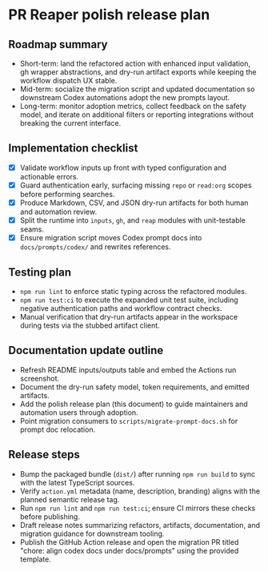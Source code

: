 # PR Reaper polish release plan

## Roadmap summary
- Short-term: land the refactored action with enhanced input validation, gh wrapper abstractions,
  and dry-run artifact exports while keeping the workflow dispatch UX stable.
- Mid-term: socialize the migration script and updated documentation so downstream Codex automations
  adopt the new prompts layout.
- Long-term: monitor adoption metrics, collect feedback on the safety model, and iterate on
  additional filters or reporting integrations without breaking the current interface.

## Implementation checklist
- [x] Validate workflow inputs up front with typed configuration and actionable errors.
- [x] Guard authentication early, surfacing missing `repo` or `read:org` scopes before performing
  searches.
- [x] Produce Markdown, CSV, and JSON dry-run artifacts for both human and automation review.
- [x] Split the runtime into `inputs`, `gh`, and `reap` modules with unit-testable seams.
- [x] Ensure migration script moves Codex prompt docs into `docs/prompts/codex/` and rewrites
  references.

## Testing plan
- `npm run lint` to enforce static typing across the refactored modules.
- `npm run test:ci` to execute the expanded unit test suite, including negative authentication paths
  and workflow contract checks.
- Manual verification that dry-run artifacts appear in the workspace during tests via the stubbed
  artifact client.

## Documentation update outline
- Refresh README inputs/outputs table and embed the Actions run screenshot.
- Document the dry-run safety model, token requirements, and emitted artifacts.
- Add the polish release plan (this document) to guide maintainers and automation users through
  adoption.
- Point migration consumers to `scripts/migrate-prompt-docs.sh` for prompt doc relocation.

## Release steps
- Bump the packaged bundle (`dist/`) after running `npm run build` to sync with the latest
  TypeScript sources.
- Verify `action.yml` metadata (name, description, branding) aligns with the planned semantic
  release tag.
- Run `npm run lint` and `npm run test:ci`; ensure CI mirrors these checks before publishing.
- Draft release notes summarizing refactors, artifacts, documentation, and migration guidance for
  downstream tooling.
- Publish the GitHub Action release and open the migration PR titled "chore: align codex docs under
  docs/prompts" using the provided template.

